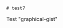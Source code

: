                                                                                                                                                                                                # test7
Test "graphical-gist"